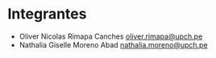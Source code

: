 # Integrantes 
- Oliver Nicolas Rimapa Canches   oliver.rimapa@upch.pe
- Nathalia Giselle Moreno Abad nathalia.moreno@upch.pe


